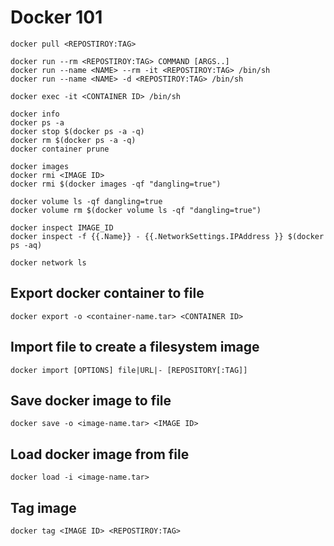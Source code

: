 Docker 101
==========

```
docker pull <REPOSTIROY:TAG>

docker run --rm <REPOSTIROY:TAG> COMMAND [ARGS..]
docker run --name <NAME> --rm -it <REPOSTIROY:TAG> /bin/sh
docker run --name <NAME> -d <REPOSTIROY:TAG> /bin/sh

docker exec -it <CONTAINER ID> /bin/sh

docker info
docker ps -a
docker stop $(docker ps -a -q)
docker rm $(docker ps -a -q)
docker container prune

docker images
docker rmi <IMAGE ID>
docker rmi $(docker images -qf "dangling=true")

docker volume ls -qf dangling=true
docker volume rm $(docker volume ls -qf "dangling=true")

docker inspect IMAGE_ID
docker inspect -f {{.Name}} - {{.NetworkSettings.IPAddress }} $(docker ps -aq)

docker network ls
```

## Export docker container to file
```
docker export -o <container-name.tar> <CONTAINER ID>
```

## Import file to create a filesystem image
```
docker import [OPTIONS] file|URL|- [REPOSITORY[:TAG]]
```

## Save docker image to file
```
docker save -o <image-name.tar> <IMAGE ID>
```

## Load docker image from file
```
docker load -i <image-name.tar>
```

## Tag image
```
docker tag <IMAGE ID> <REPOSTIROY:TAG>
```
